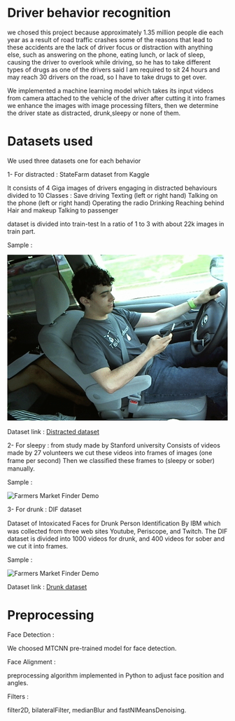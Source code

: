 # Driver behavior recognition
we chosed this project because approximately 1.35 million people die each year as a result of road traffic crashes some of the reasons that lead to these accidents are the lack of driver focus or distraction with anything else, such as answering on the phone, eating lunch, or lack of sleep, causing the driver to overlook while driving, so he has to take different types of drugs as one of the drivers said I am required to sit 24 hours and may reach 30 drivers on the road, so I have to take drugs to get over.

We implemented a machine learning model which takes its input videos from camera attached to the vehicle of the driver after cutting it into frames we enhance the images with image processing filters, then we determine the driver state as distracted, drunk,sleepy or none of them.

# Datasets used
We used three datasets one for each behavior

1- For distracted :  StateFarm dataset from Kaggle

It consists of 4 Giga images of drivers engaging in distracted behaviours divided to 10 Classes : 
Save driving
Texting (left or right hand)
Talking on the phone (left or right hand)
Operating the radio
Drinking
Reaching behind
Hair and makeup
Talking to passenger

dataset is divided into train-test In a ratio of 1 to 3 with about 22k images in train part.

Sample :

![Farmers Market Finder Demo](Distracted.gif)

Dataset link : [Distracted dataset](https://www.kaggle.com/c/state-farm-distracted-driver-detection/data) 

2- For sleepy :  from study made by Stanford university Consists of videos made by 27 volunteers we cut these videos into frames of images (one frame per second) Then we classiﬁed these frames to (sleepy or sober) manually.

Sample :

![Farmers Market Finder Demo](Sleepy.gif)

3- For drunk : DIF dataset

Dataset of Intoxicated Faces for Drunk Person Identiﬁcation By IBM which was collected from three web sites Youtube, Periscope, and Twitch.
The DIF dataset is divided into  1000 videos for drunk, and 400 videos for sober and we cut it into frames.

Sample :

![Farmers Market Finder Demo](Drunk.gif)

Dataset link : [Drunk dataset](https://github.com/vivekverma080698/vivekverma080698-Intoxication-Detection-using-PHOG-LPQ-Facial-Action-Units) 


# Preprocessing
Face Detection :

We choosed MTCNN pre-trained model for face detection.

Face Alignment :

preprocessing algorithm implemented in Python to adjust face position and angles.

Filters :

filter2D, bilateralFilter, medianBlur and fastNlMeansDenoising.




